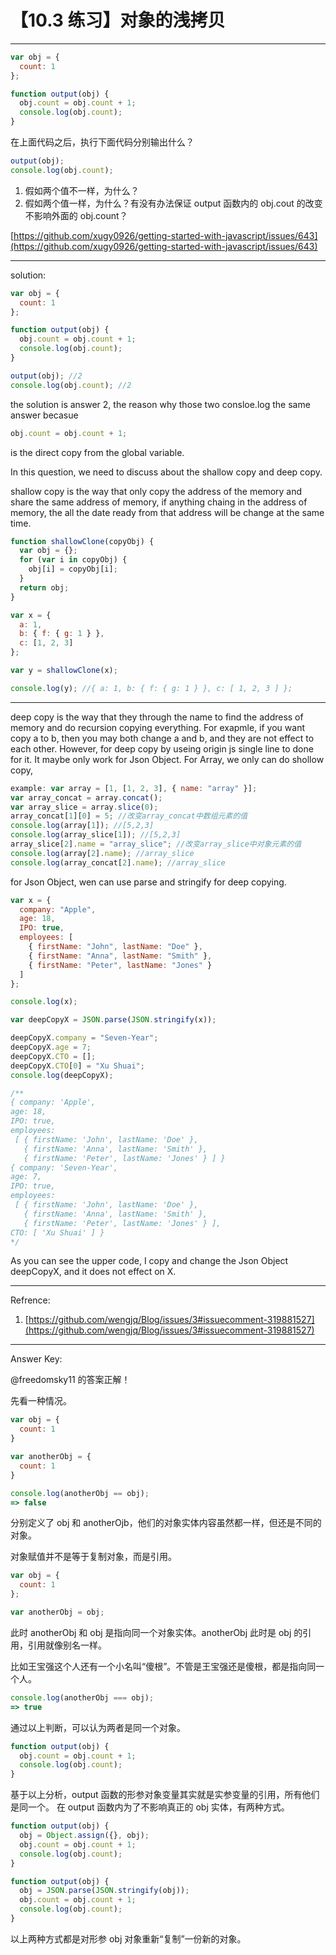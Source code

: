 # 【10.3 练习】对象的浅拷贝

---

```javascript
var obj = {
  count: 1
};

function output(obj) {
  obj.count = obj.count + 1;
  console.log(obj.count);
}
```

在上面代码之后，执行下面代码分别输出什么？

```javascript
output(obj);
console.log(obj.count);
```

1. 假如两个值不一样，为什么？
1. 假如两个值一样，为什么？有没有办法保证 output 函数内的 obj.cout 的改变不影响外面的 obj.count？

[https://github.com/xugy0926/getting-started-with-javascript/issues/643](https://github.com/xugy0926/getting-started-with-javascript/issues/643)

---

solution:

```javascript
var obj = {
  count: 1
};

function output(obj) {
  obj.count = obj.count + 1;
  console.log(obj.count);
}

output(obj); //2
console.log(obj.count); //2
```

the solution is answer 2, the reason why those two consloe.log the same answer becasue

```javascript
obj.count = obj.count + 1;
```

is the direct copy from the global variable.

In this question, we need to discuss about the shallow copy and deep copy.

shallow copy is the way that only copy the address of the memory and share the same address of memory, if anything chaing in the address of memory, the all the date ready from that address will be change at the same time.

```javascript
function shallowClone(copyObj) {
  var obj = {};
  for (var i in copyObj) {
    obj[i] = copyObj[i];
  }
  return obj;
}

var x = {
  a: 1,
  b: { f: { g: 1 } },
  c: [1, 2, 3]
};

var y = shallowClone(x);

console.log(y); //{ a: 1, b: { f: { g: 1 } }, c: [ 1, 2, 3 ] };
```

---

deep copy is the way that they through the name to find the address of memory and do recursion copying everything. For exapmle, if you want copy a to b, then you may both change a and b, and they are not effect to each other. However, for deep copy by useing origin js single line to done for it. It maybe only work for Json Object. For Array, we only can do shollow copy,

```javascript
example: var array = [1, [1, 2, 3], { name: "array" }];
var array_concat = array.concat();
var array_slice = array.slice(0);
array_concat[1][0] = 5; //改变array_concat中数组元素的值
console.log(array[1]); //[5,2,3]
console.log(array_slice[1]); //[5,2,3]
array_slice[2].name = "array_slice"; //改变array_slice中对象元素的值
console.log(array[2].name); //array_slice
console.log(array_concat[2].name); //array_slice
```

for Json Object, wen can use parse and stringify for deep copying.

```javascript
var x = {
  company: "Apple",
  age: 18,
  IPO: true,
  employees: [
    { firstName: "John", lastName: "Doe" },
    { firstName: "Anna", lastName: "Smith" },
    { firstName: "Peter", lastName: "Jones" }
  ]
};

console.log(x);

var deepCopyX = JSON.parse(JSON.stringify(x));

deepCopyX.company = "Seven-Year";
deepCopyX.age = 7;
deepCopyX.CTO = [];
deepCopyX.CTO[0] = "Xu Shuai";
console.log(deepCopyX);

/**
{ company: 'Apple',
age: 18,
IPO: true,
employees:
 [ { firstName: 'John', lastName: 'Doe' },
   { firstName: 'Anna', lastName: 'Smith' },
   { firstName: 'Peter', lastName: 'Jones' } ] }
{ company: 'Seven-Year',
age: 7,
IPO: true,
employees:
 [ { firstName: 'John', lastName: 'Doe' },
   { firstName: 'Anna', lastName: 'Smith' },
   { firstName: 'Peter', lastName: 'Jones' } ],
CTO: [ 'Xu Shuai' ] }
*/
```

As you can see the upper code, I copy and change the Json Object deepCopyX, and it does not effect on X.

---

Refrence:

1. [https://github.com/wengjq/Blog/issues/3#issuecomment-319881527](https://github.com/wengjq/Blog/issues/3#issuecomment-319881527)

---

Answer Key:

@freedomsky11 的答案正解！

先看一种情况。

```javascript
var obj = {
  count: 1
}

var anotherObj = {
  count: 1
}

console.log(anotherObj == obj);
=> false
```

分别定义了 obj 和 anotherOjb，他们的对象实体内容虽然都一样，但还是不同的对象。

对象赋值并不是等于复制对象，而是引用。

```javascript
var obj = {
  count: 1
};

var anotherObj = obj;
```

此时 anotherObj 和 obj 是指向同一个对象实体。anotherObj 此时是 obj 的引用，引用就像别名一样。

比如王宝强这个人还有一个小名叫“傻根”。不管是王宝强还是傻根，都是指向同一个人。

```javascript
console.log(anotherObj === obj);
=> true
```

通过以上判断，可以认为两者是同一个对象。

```javascript
function output(obj) {
  obj.count = obj.count + 1;
  console.log(obj.count);
}
```

基于以上分析，output 函数的形参对象变量其实就是实参变量的引用，所有他们是同一个。
在 output 函数内为了不影响真正的 obj 实体，有两种方式。

```javascript
function output(obj) {
  obj = Object.assign({}, obj);
  obj.count = obj.count + 1;
  console.log(obj.count);
}
```

```javascript
function output(obj) {
  obj = JSON.parse(JSON.stringify(obj));
  obj.count = obj.count + 1;
  console.log(obj.count);
}
```

以上两种方式都是对形参 obj 对象重新“复制”一份新的对象。
